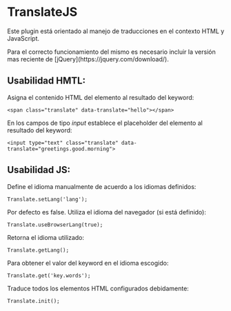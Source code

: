 # TranslateJS

<p>Este plugin está orientado al manejo de traducciones en el contexto HTML y JavaScript.</p>
<p>Para el correcto funcionamiento del mismo es necesario incluir la versión mas reciente de [jQuery](https://jquery.com/download/).</p>

## Usabilidad HMTL:

Asigna el contenido HTML del elemento al resultado del keyword:

```
<span class="translate" data-translate="hello"></span>
```

En los campos de tipo *input* establece el placeholder del elemento al resultado del keyword:

```
<input type="text" class="translate" data-translate="greetings.good.morning">
```

## Usabilidad JS:

Define el idioma manualmente de acuerdo a los idiomas definidos:

```
Translate.setLang('lang');
```

Por defecto es false. Utiliza el idioma del navegador (si está definido):

```
Translate.useBrowserLang(true);
```

Retorna el idioma utilizado:

```
Translate.getLang();
```

Para obtener el valor del keyword en el idioma escogido:

```
Translate.get('key.words');
```

Traduce todos los elementos HTML configurados debidamente:

```
Translate.init();
```